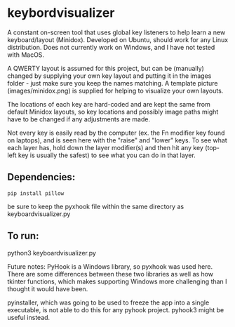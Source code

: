 # keybordvisualizer
A constant on-screen tool that uses global key listeners to help learn a new keyboard/layout (Minidox).  Developed on Ubuntu, should work for any Linux distribution.  Does not currently work on Windows, and I have not tested with MacOS.

A QWERTY layout is assumed for this project, but can be (manually) changed by supplying your own key layout and putting it in the images folder - just make sure you keep the names matching.  A template picture (images/minidox.png) is supplied for helping to visualize your own layouts.

The locations of each key are hard-coded and are kept the same from default Minidox layouts, so key locations and possibly image paths might have to be changed if any adjustments are made.

Not every key is easily read by the computer (ex. the Fn modifier key found on laptops), and is seen here with the "raise" and "lower" keys.
To see what each layer has, hold down the layer modifier(s) and then hit any key (top-left key is usually the safest) to see what you can do in that layer.

## Dependencies: 
```
pip install pillow
```
be sure to keep the pyxhook file within the same directory as keyboardvisualizer.py

## To run: 
python3 keyboardvisualizer.py





Future notes:
PyHook is a Windows library, so pyxhook was used here.  There are some differences between these two libraries as well as how tkinter functions, which makes supporting Windows more challenging than I thought it would have been.  

pyinstaller, which was going to be used to freeze the app into a single executable, is not able to do this for any pyhook project.  pyhook3 might be useful instead. 

